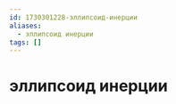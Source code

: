 ```yaml
---
id: 1730301228-эллипсоид-инерции
aliases:
  - эллипсоид инерции
tags: []
---
```


# эллипсоид инерции


